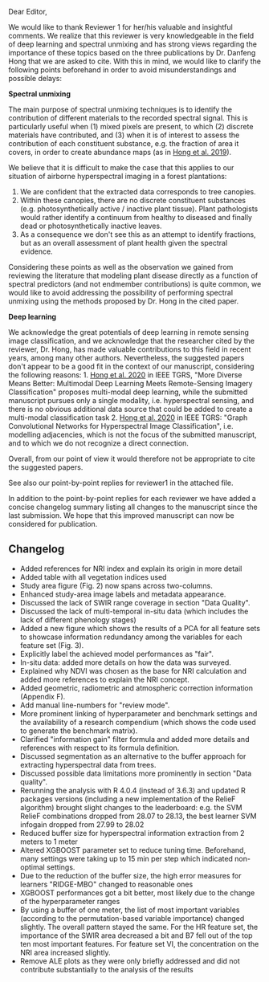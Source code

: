 Dear Editor,

We would like to thank Reviewer 1 for her/his valuable and insightful comments.
We realize that this reviewer is very knowledgeable in the field of deep learning and spectral unmixing and has strong views regarding the importance of these topics based on the three publications by Dr. Danfeng Hong that we are asked to cite.
With this in mind, we would like to clarify the following points beforehand in order to avoid misunderstandings and possible delays:

**Spectral unmixing**

The main purpose of spectral unmixing techniques is to identify the contribution of different materials to the recorded spectral signal.
This is particularly useful when (1) mixed pixels are present, to which (2) discrete materials have contributed, and (3) when it is of interest to assess the contribution of each constituent substance, e.g. the fraction of area it covers, in order to create abundance maps (as in [Hong et al. 2019](https://ieeexplore.ieee.org/abstract/document/8528557)).

We believe that it is difficult to make the case that this applies to our situation of airborne hyperspectral imaging in a forest plantations:

1.  We are confident that the extracted data corresponds to tree canopies.
2.  Within these canopies, there are no discrete constituent substances (e.g. photosynthetically active / inactive plant tissue). Plant pathologists would rather identify a continuum from healthy to diseased and finally dead or photosynthetically inactive leaves.
3.  As a consequence we don't see this as an attempt to identify fractions, but as an overall assessment of plant health given the spectral evidence.

Considering these points as well as the observation we gained from reviewing the literature that modeling plant disease directly as a function of spectral predictors (and not endmember contributions) is quite common, we would like to avoid addressing the possibility of performing spectral unmixing using the methods proposed by Dr. Hong in the cited paper.

**Deep learning**

We acknowledge the great potentials of deep learning in remote sensing image classification, and we acknowledge that the researcher cited by the reviewer, Dr. Hong, has made valuable contributions to this field in recent years, among many other authors.
Nevertheless, the suggested papers don't appear to be a good fit in the context of our manuscript, considering the following reasons: 1.
[Hong et al. 2020](https://ieeexplore.ieee.org/abstract/document/9174822?casa_token=pSZixnENWygAAAAA:69eHYXkFWC3ZSKRLRFvQhrLaRXwcsap0EXM0v72Fp33gi7hYtkj1otYLwFKe1WoFKIDZvnBbbmA) in IEEE TGRS, "More Diverse Means Better: Multimodal Deep Learning Meets Remote-Sensing Imagery Classification" proposes multi-modal deep learning, while the submitted manuscript pursues only a single modality, i.e. hyperspectral sensing, and there is no obvious additional data source that could be added to create a multi-modal classification task 2.
[Hong et al. 2020](https://ieeexplore.ieee.org/abstract/document/9170817/?casa_token=WfBdV-3H7YsAAAAA:5bZMwI-XqmkgIJMy59dvAiRcmLpe9uCBin9-o1QQ3FptmYXLUDXsaCDWsruolJS-l6r5FcgpBx4) in IEEE TGRS: "Graph Convolutional Networks for Hyperspectral Image Classification", i.e. modelling adjacencies, which is not the focus of the submitted manuscript, and to which we do not recognize a direct connection.

Overall, from our point of view it would therefore not be appropriate to cite the suggested papers.

See also our point-by-point replies for reviewer1 in the attached file.

In addition to the point-by-point replies for each reviewer we have added a concise changelog summary listing all changes to the manuscript since the last submission.
We hope that this improved manuscript can now be considered for publication.

## Changelog

- Added references for NRI index and explain its origin in more detail
- Added table with all vegetation indices used
- Study area figure (Fig. 2) now spans across two-columns.
- Enhanced study-area image labels and metadata appearance.
- Discussed the lack of SWIR range coverage in section "Data Quality".
- Discussed the lack of multi-temporal in-situ data (which includes the lack of different phenology stages)
- Added a new figure which shows the results of a PCA for all feature sets to showcase information redundancy among the variables for each feature set (Fig. 3).
- Explicitly label the achieved model performances as "fair".
- In-situ data: added more details on how the data was surveyed.
- Explained why NDVI was chosen as the base for NRI calculation and added more references to explain the NRI concept.
- Added geometric, radiometric and atmospheric correction information (Appendix F).
- Add manual line-numbers for "review mode".
- More prominent linking of hyperparameter and benchmark settings and the availability of a research compendium (which shows the code used to generate the benchmark matrix).
- Clarified "information gain" filter formula and added more details and references with respect to its formula definition.
- Discussed segmentation as an alternative to the buffer approach for extracting hyperspectral data from trees.
- Discussed possible data limitations more prominently in section "Data quality".
- Rerunning the analysis with R 4.0.4 (instead of 3.6.3) and updated R packages versions (including a new implementation of the RelieF algorithm) brought slight changes to the leaderboard: e.g. the SVM RelieF combinations dropped from 28.07 to 28.13, the best learner SVM infogain dropped from 27.99 to 28.02
- Reduced buffer size for hyperspectral information extraction from 2 meters to 1 meter
- Altered XGBOOST parameter set to reduce tuning time. Beforehand, many settings were taking up to 15 min per step which indicated non-optimal settings.
- Due to the reduction of the buffer size, the high error measures for learners "RIDGE-MBO" changed to reasonable ones
- XGBOOST performances got a bit better, most likely due to the change of the hyperparameter ranges
- By using a buffer of one meter, the list of most important variables (according to the permutation-based variable importance) changed slightly.
  The overall pattern stayed the same.
  For the HR feature set, the importance of the SWIR area decreased a bit and B7 fell out of the top ten most important features.
  For feature set VI, the concentration on the NRI area increased slightly.
- Remove ALE plots as they were only briefly addressed and did not contribute substantially to the analysis of the results
